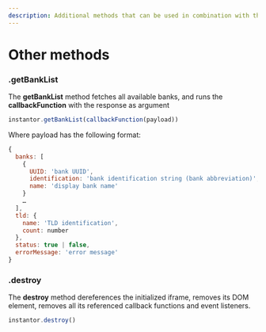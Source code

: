 ```yaml
---
description: Additional methods that can be used in combination with the iFrame.
---
```


# Other methods

### .getBankList

The **getBankList** method fetches all available banks, and runs the **callbackFunction** with the response as argument

```javascript
instantor.getBankList(callbackFunction(payload))
```

Where payload has the following format:

```javascript
{
  banks: [
    {
      UUID: 'bank UUID',
      identification: 'bank identification string (bank abbreviation)',
      name: 'display bank name'
    }
    …
  ],
  tld: {
    name: 'TLD identification',
    count: number
  },
  status: true | false,
  errorMessage: 'error message'
}
```

### .destroy

The **destroy** method dereferences the initialized iframe, removes its DOM element, removes all its referenced callback functions and event listeners.

```javascript
instantor.destroy()
```

